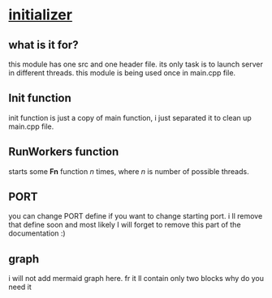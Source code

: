 # [initializer]("https://github.com/LeeDoor/hex_chess_backend/tree/main/src/initializer")
## what is it for?
this module has one src and one header file. its only task is to launch server in different threads. this module is being used once in main.cpp file.

## Init function
init function is just a copy of main function, i just separated it to clean up main.cpp file.

## RunWorkers function
starts some **Fn** function *n* times, where *n* is number of possible threads.

## PORT
you can change PORT define if you want to change starting port. i ll remove that define soon and most likely I will forget to remove this part of the documentation :)

## graph
i will not add mermaid graph here. fr it ll contain only two blocks why do you need it